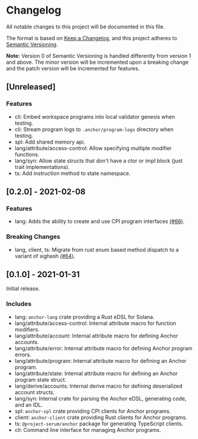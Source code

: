 # Changelog

All notable changes to this project will be documented in this file.

The format is based on [Keep a Changelog](https://keepachangelog.com/en/1.0.0/),
and this project adheres to [Semantic Versioning](https://semver.org/spec/v2.0.0.html).

**Note:** Version 0 of Semantic Versioning is handled differently from version 1 and above.
The minor version will be incremented upon a breaking change and the patch version will be
incremented for features.

## [Unreleased]

### Features

* cli: Embed workspace programs into local validator genesis when testing.
* cli: Stream program logs to `.anchor/program-logs` directory when testing.
* spl: Add shared memory api.
* lang/attribute/access-control: Allow specifying multiple modifier functions.
* lang/syn: Allow state structs that don't have a ctor or impl block (just trait implementations).
* ts: Add instruction method to state namespace.

## [0.2.0] - 2021-02-08

### Features

* lang: Adds the ability to create and use CPI program interfaces [(#66)](https://github.com/project-serum/anchor/pull/66/files?file-filters%5B%5D=).

### Breaking Changes

* lang, client, ts: Migrate from rust enum based method dispatch to a variant of sighash [(#64)](https://github.com/project-serum/anchor/pull/64).

## [0.1.0] - 2021-01-31

Initial release.

### Includes

* lang: `anchor-lang` crate providing a Rust eDSL for Solana.
* lang/attribute/access-control: Internal attribute macro for function modifiers.
* lang/attribute/account: Internal attribute macro for defining Anchor accounts.
* lang/attribute/error: Internal attribute macro for defining Anchor program errors.
* lang/attribute/program: Internal attribute macro for defining an Anchor program.
* lang/attribute/state: Internal attribute macro for defining an Anchor program state struct.
* lang/derive/accounts: Internal derive macro for defining deserialized account structs.
* lang/syn: Internal crate for parsing the Anchor eDSL, generating code, and an IDL.
* spl: `anchor-spl` crate providing CPI clients for Anchor programs.
* client: `anchor-client` crate providing Rust clients for Anchor programs.
* ts: `@project-serum/anchor` package for generating TypeScript clients.
* cli: Command line interface for managing Anchor programs.
